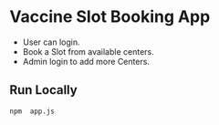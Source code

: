 # Vaccine Slot Booking App
* User can login.
* Book a Slot from available centers.
* Admin login to add more Centers.

## Run Locally
 ```
 npm  app.js 
 ```
 
 
